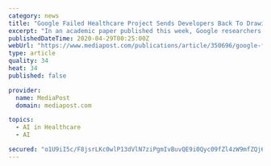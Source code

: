 ```yaml
---
category: news
title: "Google Failed Healthcare Project Sends Developers Back To Drawing Board"
excerpt: "In an academic paper published this week, Google researchers said they need to revisit an artificial intelligence-based healthcare project that fell short of expectations. The deep learning tool showed great promise under lab conditions,"
publishedDateTime: 2020-04-29T00:25:00Z
webUrl: "https://www.mediapost.com/publications/article/350696/google-failed-healthcare-project-sends-developers.html"
type: article
quality: 34
heat: 34
published: false

provider:
  name: MediaPost
  domain: mediapost.com

topics:
  - AI in Healthcare
  - AI

secured: "o1U9iI5c/F8jsrLKc0wlP13dVlN7ziPgmIvBuvQE9i0Qyc09fZl4zW9mfZQj69yOwuVligwS/kyiQ1pPZPgi1AnNLswMKzCWmN8uij3kbnbxr/lU/6EB3YTNRcXVZlTyHRlVqIFux/zU9/RW7ssN4B7q3hRVSJA4MR9PLwpTL8VQVYCKAoJ7jQI+cT8/5bB1BTQEcIsfpLGEsDLPAfFw7riYbdmC7rVybT57X12ieWvTs7Afrixg/Kg0h1vo+imPqggYl07CshTmvbMlJwwNv2BvxakMzfxEvi7g2+OacIIRiHjcJF39YADbgZn43I/J;rpDeDSey3dVuRQ4DXE8dBA=="
---
```


